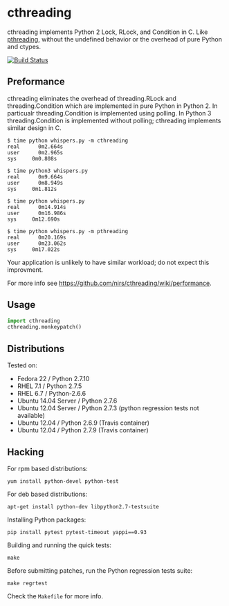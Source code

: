 # cthreading

cthreading implements Python 2 Lock, RLock, and Condition in C.  Like
[pthreading](https://github.com/oVirt/pthreading), without the undefined
behavior or the overhead of pure Python and ctypes.

[![Build Status](https://travis-ci.org/nirs/cthreading.svg)](https://travis-ci.org/nirs/cthreading)

## Preformance

cthreading eliminates the overhead of threading.RLock and threading.Condition
which are implemented in pure Python in Python 2. In particualr threading.Condition
is implemented using polling. In Python 3 threading.Condition is implemented
without polling; cthreading implements similar design in C.

```
$ time python whispers.py -m cthreading
real	  0m2.664s
user	  0m2.965s
sys     0m0.808s

$ time python3 whispers.py
real	  0m9.664s
user	  0m8.949s
sys     0m1.812s

$ time python whispers.py 
real	  0m14.914s
user	  0m16.986s
sys     0m12.690s

$ time python whispers.py -m pthreading
real	  0m20.169s
user	  0m23.062s
sys     0m17.022s
```

Your application is unlikely to have similar workload; do not expect this
improvment.

For more info see https://github.com/nirs/cthreading/wiki/performance.

## Usage

```python
import cthreading
cthreading.monkeypatch()
```

## Distributions

Tested on:

- Fedora 22 / Python 2.7.10
- RHEL 7.1 / Python 2.7.5
- RHEL 6.7 / Python-2.6.6
- Ubuntu 14.04 Server / Python 2.7.6
- Ubuntu 12.04 Server / Python 2.7.3 (python regression tests not available)
- Ubuntu 12.04 / Python 2.6.9 (Travis container)
- Ubuntu 12.04 / Python 2.7.9 (Travis container)

## Hacking

For rpm based distributions:
```
yum install python-devel python-test
```

For deb based distributions:
```
apt-get install python-dev libpython2.7-testsuite
```

Installing Python packages:
```
pip install pytest pytest-timeout yappi==0.93
```

Building and running the quick tests:
```
make
```

Before submitting patches, run the Python regression tests suite:
```
make regrtest
```

Check the `Makefile` for more info.
